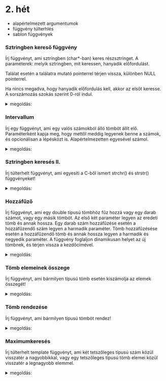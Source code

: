 # 2. hét

- alapértelmezett argumentumok
- függvény túlterhlés
- sablon függvények

### Sztringben kereső függvény

Írj függvényt, ami sztringben (char*-ban) keres részsztringet.
A paraméterek: melyik sztringben, mit keressen, hanyadik előfordulást.

Találat esetén a találatra mutató pointerrel térjen vissza, különben NULL pointerrel.

Ha nincs megadva, hogy hanyadik előfordulás kell, akkor az elsőt keresse.
A sorszámozás szokás szerint 0-ról indul.

<details>
 <summary>megoldás:</summary>
 
```cpp
#include <cstring>

char *keres(char *miben, char *mit, int hanyadik = 0) {
	while (1) {
		// keresés...
		char *talalat = strstr(miben, mit);
		
		// ha nincs találat, végeztünk
		if (talalat == NULL)
			return NULL;

		// ezt a találatot kerestük?
		if (hanyadik == 0)
			return talalat;

		// korai volt még az öröm...
		hanyadik--;
		miben = talalat + strlen(mit);
	}
}
```
</details>

### Intervallum

Írj egy függvényt, ami egy valós számokból álló tömböt állít elő. Paraméterként kapja meg, hogy mettől meddig
legyenek benne a számok, és opcionálisan a lépésközt is. Alapértelmezetten egyesével számol.
<details>
 <summary>megoldás:</summary>
 
```cpp
double *intervallum(double mettol, double meddig, double lepeskoz = 1) {
	int n = (meddig - mettol) / lepeskoz + 1;
	double *szamok = new double[n];
	for (int i = 0; i < n; i++) {
		szamok[i] = mettol;
		mettol+=lepeskoz;
	}
	return szamok;
}
```
</details>

### Sztringben keresés II.

Írj túlterhelt függvényt, ami egyesíti a C-ből ismert strchr() és strstr() függvényeket!
<details>
 <summary>megoldás:</summary>
 
```cpp
#include <cstring>

char *strsearch(char *miben, char mit) {
	return strchr(miben, mit);
}
char *strsearch(char *miben, char *mit) {
	return strstr(miben, mit);
}
```
</details>

### Hozzáfűző

Írj függvényt, ami egy double típusú tömbhöz fűz hozzá vagy egy darab számot, vagy egy másik tömböt.
Az első két paraméter legyen az eredeti tömb és annak hossza.
Egy darab szám hozzáfűzése esetén a hozzáfűzendő szám legyen a harmadik paraméter.
Tömb hozzáfűzésése esetén a hozzáfűzendő tömb és annak hossza legyen a harmadik és negyedik paraméter.
A függvény foglaljon dinamikusan helyet az új tömbnek, és térjen vissza a kezdőcímével.

<details>
 <summary>megoldás:</summary>
 
```cpp
// csak egy szám hozzáfűzése
double *hozzafuz(double *tomb, int meret, double szam) {
	// hely foglalása az új tömbnek
	double *uj_tomb = new double[meret + 1];

	// eredeti tömb átmásolása
	for (int i = 0; i < meret; i++)
		uj_tomb[i] = tomb[i];

	// kibővítés az új számmal
	uj_tomb[meret] = szam;

	// visszatérés az új tömbbel
	return uj_tomb;
}

// egy egész tömb hozzáfűzése
double *hozzafuz(double *tomb1, int meret1, double *tomb2, int meret2) {
	// hely foglalása az új tömbnek
	double *uj_tomb = new double[meret1 + meret2];

	// első tömb átmásolása
	for (int i = 0; i < meret1; i++)
		uj_tomb[i] = tomb1[i];

	// második tömb hozzáfűzése
	for (int i = 0; i < meret2; i++)
		uj_tomb[meret1 + i] = tomb2[i];

	// visszatérés az új tömbbel
	return uj_tomb;
}
```
</details>

### Tömb elemeinek összege

Írj függvényt, ami bármilyen típusú tömb esetén kiszámolja az elemek összegét!
<details>
 <summary>megoldás:</summary>
 
```cpp
template<typename Tipus>
Tipus osszeg(Tipus *tomb, int meret) {
	Tipus s = 0;
	for (int i = 0; i < meret; i++)
		s += tomb[i];
	return s;
}
```
</details>

### Tömb rendezése

Írj függvényt, ami bármilyen típusú tömböt rendez!
<details>
 <summary>megoldás:</summary>
 
```cpp
template<typename Tipus>
void rendez(Tipus *tomb, int meret) {
	// buborékrendezés
	for (int meddig = meret - 2; meddig >= 0; meddig--) {
		for (int i = 0; i <= meddig; i++) {
			if (tomb[i] > tomb[i + 1]) {
				// csere
				Tipus tmp = tomb[i];
				tomb[i] = tomb[i + 1];
				tomb[i + 1] = tmp;
			}
		}
	}
}
```
</details>

### Maximumkeresés

Írj túlterhelt template függvényt, ami két tetszőleges típusú szám közül visszatér a nagyobbikkal,
vagy egy tetszőleges típusú tömb elemei közül visszatér a legnagyobb elemmel.
<details>
 <summary>megoldás:</summary>
 
```cpp
// két szám közül a nagyobb
template<typename Tipus>
Tipus max(Tipus a, Tipus b) {
	return a > b ? a : b;
}

// tömb legnagyobb eleme
template<typename Tipus>
Tipus max(Tipus *tomb, int meret) {
	Tipus maximum = tomb[0];
	for (int i = 1; i < meret; i++)
		if (tomb[i] > maximum)
			maximum = tomb[i];
	return maximum;
}
```
</details>
